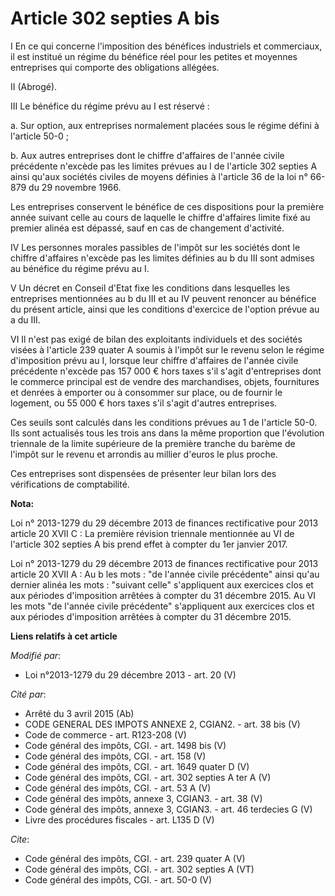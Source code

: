 # Article 302 septies A bis

I En ce qui concerne l'imposition des bénéfices industriels et commerciaux, il est institué un régime du bénéfice réel pour
les petites et moyennes entreprises qui comporte des obligations allégées. 

II (Abrogé). 

III Le bénéfice du régime prévu au I est réservé : 

a. Sur option, aux entreprises normalement placées sous le régime défini à l'article 50-0 ; 

b. Aux autres entreprises dont le chiffre d'affaires de l'année civile précédente n'excède pas les limites prévues au I de
l'article 302 septies A ainsi qu'aux sociétés civiles de moyens définies à l'article 36 de la loi n° 66-879 du 29 novembre
1966. 

Les entreprises conservent le bénéfice de ces dispositions pour la première année suivant celle au cours de laquelle le
chiffre d'affaires limite fixé au premier alinéa est dépassé, sauf en cas de changement d'activité. 

IV Les personnes morales passibles de l'impôt sur les sociétés dont le chiffre d'affaires n'excède pas les limites définies
au b du III sont admises au bénéfice du régime prévu au I. 

V Un décret en Conseil d'Etat fixe les conditions dans lesquelles les entreprises mentionnées au b du III et au IV peuvent
renoncer au bénéfice du présent article, ainsi que les conditions d'exercice de l'option prévue au a du III. 

VI Il n'est pas exigé de bilan des exploitants individuels et des sociétés visées à l'article 239 quater A soumis à l'impôt
sur le revenu selon le régime d'imposition prévu au I, lorsque leur chiffre d'affaires de l'année civile précédente n'excède
pas 157 000 € hors taxes s'il s'agit d'entreprises dont le commerce principal est de vendre des marchandises, objets,
fournitures et denrées à emporter ou à consommer sur place, ou de fournir le logement, ou 55 000 € hors taxes s'il s'agit
d'autres entreprises. 

Ces seuils sont calculés dans les conditions prévues au 1 de l'article 50-0. Ils sont actualisés tous les trois ans dans la
même proportion que l'évolution triennale de la limite supérieure de la première tranche du barème de l'impôt sur le revenu
et arrondis au millier d'euros le plus proche. 

Ces entreprises sont dispensées de présenter leur bilan lors des vérifications de comptabilité.

**Nota:**

Loi n° 2013-1279 du 29 décembre 2013 de finances rectificative pour 2013 article 20 XVII C : La première révision triennale
mentionnée au VI de l'article 302 septies A bis prend effet à compter du 1er janvier 2017. 

Loi n° 2013-1279 du 29 décembre 2013 de finances rectificative pour 2013 article 20 XVII A : Au b les mots : "de l'année
civile précédente" ainsi qu'au dernier alinéa les mots : "suivant celle" s'appliquent aux exercices clos et aux périodes
d'imposition arrêtées à compter du 31 décembre 2015. Au VI les mots "de l'année civile précédente" s'appliquent aux exercices
clos et aux périodes d'imposition arrêtées à compter du 31 décembre 2015.

**Liens relatifs à cet article**

_Modifié par_:

  - Loi n°2013-1279 du 29 décembre 2013 - art. 20 (V)

_Cité par_:

  - Arrêté du 3 avril 2015 (Ab)
  - CODE GENERAL DES IMPOTS ANNEXE 2, CGIAN2. - art. 38 bis (V)
  - Code de commerce - art. R123-208 (V)
  - Code général des impôts, CGI. - art. 1498 bis (V)
  - Code général des impôts, CGI. - art. 158 (V)
  - Code général des impôts, CGI. - art. 1649 quater D (V)
  - Code général des impôts, CGI. - art. 302 septies A ter A (V)
  - Code général des impôts, CGI. - art. 53 A (V)
  - Code général des impôts, annexe 3, CGIAN3. - art. 38 (V)
  - Code général des impôts, annexe 3, CGIAN3. - art. 46 terdecies G (V)
  - Livre des procédures fiscales - art. L135 D (V)

_Cite_:

  - Code général des impôts, CGI. - art. 239 quater A (V)
  - Code général des impôts, CGI. - art. 302 septies A (VT)
  - Code général des impôts, CGI. - art. 50-0 (V)
